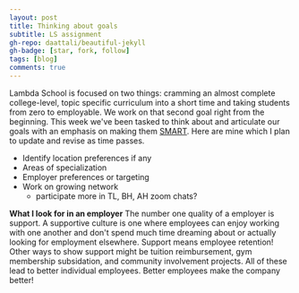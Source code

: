 ```yaml
---
layout: post
title: Thinking about goals
subtitle: LS assignment
gh-repo: daattali/beautiful-jekyll
gh-badge: [star, fork, follow]
tags: [blog]
comments: true
---
```

Lambda School is focused on two things: cramming an almost complete college-level, topic specific curriculum into a short 
time and taking students from zero to employable. We work on that second goal right from the beginning. This week we've been tasked
to think about and articulate our goals with an emphasis on making them [SMART](https://docs.google.com/document/d/1mURVmfv-I1Y1AAi_sTcUYxtMIseTvWJVS_3JN9-PGdY/edit?usp=sharing). Here are mine which I plan to update and revise
as time passes.
* Identify location preferences if any
* Areas of specialization
* Employer preferences or targeting
* Work on growing network
  - participate more in TL, BH, AH zoom chats?

**What I look for in an employer**
The number one quality of a employer is support. A supportive culture is one where employees can enjoy working with one another
and don't spend much time dreaming about or actually looking for employment elsewhere. Support means employee retention! Other
ways to show support might be tuition reimbursement, gym membership subsidation, and community involvement projects. All of these
lead to better individual employees. Better employees make the company better!
